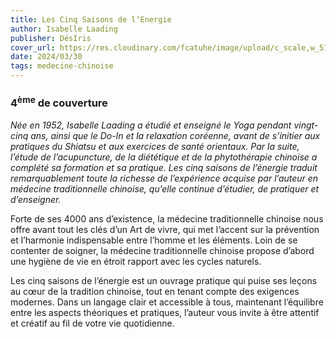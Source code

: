 ```yaml
---
title: Les Cinq Saisons de l’Energie
author: Isabelle Laading
publisher: DésIris
cover_url: https://res.cloudinary.com/fcatuhe/image/upload/c_scale,w_512/v1711899163/raphaele-rodellar.fr/bibliotheque/9782907653503.jpg
date: 2024/03/30
tags: medecine-chinoise
---
```


### 4<sup>ème</sup> de couverture

_Née en 1952, Isabelle Laading a étudié et enseigné le Yoga pendant vingt-cinq ans, ainsi que le Do-In et la relaxation coréenne, avant de s’initier aux pratiques du Shiatsu et aux exercices de santé orientaux. Par la suite, l’étude de l’acupuncture, de la diététique et de la phytothérapie chinoise a complété sa formation et sa pratique.
Les cinq saisons de l’énergie traduit remarquablement toute la richesse de l’expérience acquise par l’auteur en médecine traditionnelle chinoise, qu’elle continue d’étudier, de pratiquer et d’enseigner._

Forte de ses 4000 ans d’existence, la médecine traditionnelle chinoise nous offre avant tout les clés d’un Art de vivre, qui met l’accent sur la prévention et l’harmonie indispensable entre l’homme et les éléments. Loin de se contenter de soigner, la médecine traditionnelle chinoise propose d’abord une hygiène de vie en étroit rapport avec les cycles naturels.

Les cinq saisons de l’énergie est un ouvrage pratique qui puise ses leçons au cœur de la tradition chinoise, tout en tenant compte des exigences modernes. Dans un langage clair et accessible à tous, maintenant l’équilibre entre les aspects théoriques et pratiques, l’auteur vous invite à être attentif et créatif au fil de votre vie quotidienne.
